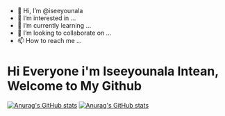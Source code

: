 - 👋 Hi, I’m @iseeyounala
- 👀 I’m interested in ...
- 🌱 I’m currently learning ...
- 💞️ I’m looking to collaborate on ...
- 📫 How to reach me ...

# Hi Everyone i'm Iseeyounala Intean, Welcome to My Github

<!-- Status -->

[![Anurag's GitHub stats](https://github-readme-stats.vercel.app/api?username=tanongsakintean&show_icons=true&theme=vue-dark)](https://github.com/anuraghazra/github-readme-stats)
[![Anurag's GitHub stats](https://github-readme-stats.vercel.app/api/top-langs/?username=tanongsakintean&langs_count=5&theme=vue-dark)](https://github.com/anuraghazra/github-readme-stats)

